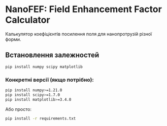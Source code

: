 # NanoFEF: Field Enhancement Factor Calculator

Калькулятор коефіцієнтів посилення поля для нанопротрузій різної форми.

## Встановлення залежностей

```bash
pip install numpy scipy matplotlib
```

### Конкретні версії (якщо потрібно):
```bash
pip install numpy>=1.21.0
pip install scipy>=1.7.0
pip install matplotlib>=3.4.0
```

Або просто:
```bash
pip install -r requirements.txt
```